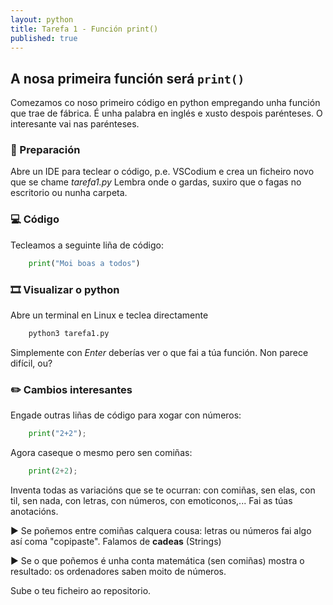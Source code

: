 ```yaml
---
layout: python
title: Tarefa 1 - Función print()
published: true
---
```

## A nosa primeira función será `print()`

Comezamos co noso primeiro código en python empregando unha función que trae de fábrica. É unha palabra en inglés e xusto despois parénteses. O interesante vai nas parénteses.

### 🧺 Preparación
Abre un IDE para teclear o código, p.e. VSCodium e crea un ficheiro novo que se chame _tarefa1.py_ Lembra onde o gardas, suxiro que  o fagas no escritorio ou nunha carpeta.


### 💻 Código

Tecleamos a seguinte liña de código:

```python
    print("Moi boas a todos")
```

### 🎞 Visualizar o python

Abre un terminal en Linux e teclea directamente
```python
    python3 tarefa1.py
```

Simplemente con *Enter* deberías ver o que fai a túa función. Non parece difícil, ou?

### ✏️ Cambios interesantes
 
Engade outras liñas de código para xogar con números:

```python
    print("2+2");
```

Agora caseque o mesmo pero sen comiñas:

```python
    print(2+2);
```

Inventa todas as variacións que se te ocurran: con comiñas, sen elas, con til, sen nada, con letras, con números, con emoticonos,... Fai as túas anotacións.

► Se poñemos entre comiñas calquera cousa: letras ou números fai algo así coma "copipaste". Falamos de **cadeas** (Strings)

► Se o que poñemos é unha conta matemática (sen comiñas) mostra o resultado: os ordenadores saben moito de números.

Sube o teu ficheiro ao repositorio.
